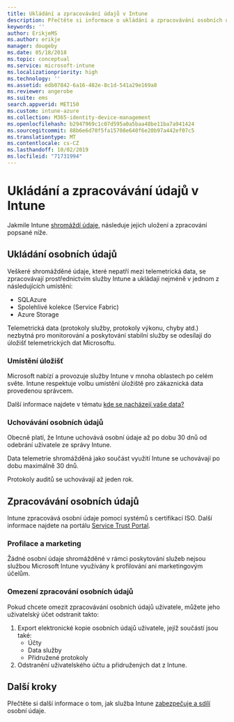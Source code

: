 ```yaml
---
title: Ukládání a zpracovávání údajů v Intune
description: Přečtěte si informace o ukládání a zpracovávání osobních údajů v Intune.
keywords: ''
author: ErikjeMS
ms.author: erikje
manager: dougeby
ms.date: 05/18/2018
ms.topic: conceptual
ms.service: microsoft-intune
ms.localizationpriority: high
ms.technology: ''
ms.assetid: edb07842-6a16-482e-8c1d-541a29e169a8
ms.reviewer: angerobe
ms.suite: ems
search.appverid: MET150
ms.custom: intune-azure
ms.collection: M365-identity-device-management
ms.openlocfilehash: b2947969c1c07d595a0a5baa48be11ba7a941424
ms.sourcegitcommit: 88b6e6d70f5fa15708e640f6e20b97a442ef07c5
ms.translationtype: MT
ms.contentlocale: cs-CZ
ms.lasthandoff: 10/02/2019
ms.locfileid: "71731994"
---
```

# <a name="data-storage-and-processing-in-intune"></a>Ukládání a zpracovávání údajů v Intune

Jakmile Intune [shromáždí údaje](privacy-data-collect.md), následuje jejich uložení a zpracování popsané níže.

## <a name="storing-personal-data"></a>Ukládání osobních údajů

Veškeré shromážděné údaje, které nepatří mezi telemetrická data, se zpracovávají prostřednictvím služby Intune a ukládají nejméně v jednom z následujících umístění: 

- SQLAzure 
- Spolehlivé kolekce (Service Fabric)  
- Azure Storage 

Telemetrická data (protokoly služby, protokoly výkonu, chyby atd.) nezbytná pro monitorování a poskytování stabilní služby se odesílají do úložišť telemetrických dat Microsoftu.

### <a name="storage-locations"></a>Umístění úložišť

Microsoft nabízí a provozuje služby Intune v mnoha oblastech po celém světe. Intune respektuje volbu umístění úložiště pro zákaznická data provedenou správcem.

Další informace najdete v tématu [kde se nacházejí vaše data?](https://www.microsoft.com/trust-center/privacy/data-location)

### <a name="personal-data-retention"></a>Uchovávání osobních údajů

Obecně platí, že Intune uchovává osobní údaje až po dobu 30 dnů od odebrání uživatele ze správy Intune.

Data telemetrie shromážděná jako součást využití Intune se uchovávají po dobu maximálně 30 dnů.

Protokoly auditů se uchovávají až jeden rok.

## <a name="processing-personal-data"></a>Zpracovávání osobních údajů

Intune zpracovává osobní údaje pomocí systémů s certifikací ISO. Další informace najdete na portálu [Service Trust Portal](https://www.microsoft.com/en-us/TrustCenter/stp).

### <a name="profiling-and-marketing"></a>Profilace a marketing

Žádné osobní údaje shromážděné v rámci poskytování služeb nejsou službou Microsoft Intune využívány k profilování ani marketingovým účelům. 

### <a name="restrict-processing-of-personal-data"></a>Omezení zpracování osobních údajů

Pokud chcete omezit zpracovávání osobních údajů uživatele, můžete jeho uživatelský účet odstranit takto:
1. Export elektronické kopie osobních údajů uživatele, jejíž součástí jsou také:
    - Účty
    - Data služby
    - Přidružené protokoly
2. Odstranění uživatelského účtu a přidružených dat z Intune.

## <a name="next-steps"></a>Další kroky

Přečtěte si další informace o tom, jak služba Intune [zabezpečuje a sdílí](privacy-data-secure-share.md) osobní údaje. 
